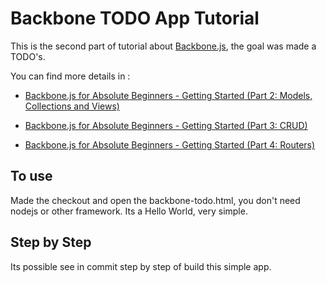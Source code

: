 # Backbone TODO App Tutorial

This is the second part of tutorial about [Backbone.js](http://backbonejs.org/), the goal was made a TODO's. 

You can find more details in :

- [Backbone.js for Absolute Beginners - Getting Started (Part 2: Models, Collections and Views)](http://adrianmejia.com/blog/2012/09/13/backbone-js-for-absolute-beginners-getting-started-part-2/)

- [Backbone.js for Absolute Beginners - Getting Started (Part 3: CRUD)](http://adrianmejia.com/blog/2012/09/13/backbonejs-for-absolute-beginners-getting-started-part-3/)

- [Backbone.js for Absolute Beginners - Getting Started (Part 4: Routers)](http://adrianmejia.com/blog/2012/09/13/backbone-js-for-absolute-beginners-getting-started-part-4/)


## To use

Made the checkout and open the backbone-todo.html, you don't need nodejs or other framework. Its a Hello World, very simple.


## Step by Step

Its possible see in commit step by step of build this simple app.